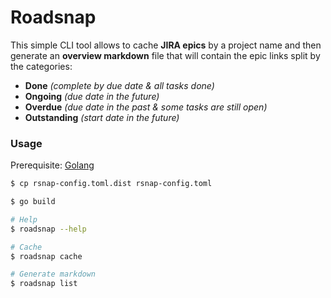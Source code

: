 Roadsnap
========

This simple CLI tool allows to cache **JIRA epics** by a project name and then generate an **overview markdown** file that will contain the epic links split by the categories:

- **Done** *(complete by due date & all tasks done)*
- **Ongoing** *(due date in the future)*
- **Overdue** *(due date in the past & some tasks are still open)*
- **Outstanding** *(start date in the future)*

### Usage

Prerequisite: [Golang](https://go.dev/dl/)

```sh
$ cp rsnap-config.toml.dist rsnap-config.toml

$ go build

# Help
$ roadsnap --help

# Cache
$ roadsnap cache

# Generate markdown
$ roadsnap list
```
